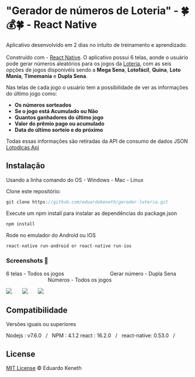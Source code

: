 # "Gerador de números de Loteria" - 🍀💰🍀 -  React Native

Aplicativo desenvolvido em 2 dias no intuito de treinamento e aprendizado.<br><br> Construído com - [React Native](https://facebook.github.io/react-native/). O aplicativo possui 6 telas, aonde o usuário pode gerar números aleatórios para os jogos da [Loteria](http://www.loterias.caixa.gov.br/wps/portal/loterias), com as seis opções de jogos disponivéis sendo a **Mega Sena**, **Lotofácil**, **Quina**, **Loto Mania**, **Timemania** e **Dupla Sena**.

Nas telas de cada jogo o usuário tem a possibilidade de ver as informações do último jogo como:

* **Os números sorteados**
* **Se o jogo está Acumulado ou Não**
* **Quantos ganhadores do último jogo**
* **Valor do prêmio pago ou acumulado**
* **Data do último sorteio e do próximo**

Todas essas informações são retiradas da API de consumo de dados JSON [Lotodicas Api](https://www.lotodicas.com.br/api)

## Instalação

Usando a linha comando do OS - Windows - Mac - Linux

Clone este repositório:
```js
git clone https://github.com/eduardokeneth/gerador-loteria.git
```

Execute um npm install para instalar as dependências do package.json
```js
npm install
```

Rode no emulador do Android ou IOS
```js
react-native run-android or react-native run-ios
```

### Screenshots 📱

6 telas - Todos os jogos &nbsp;&nbsp;&nbsp;&nbsp;&nbsp;&nbsp;&nbsp;&nbsp;&nbsp;&nbsp;&nbsp;&nbsp;&nbsp;&nbsp;&nbsp;&nbsp;&nbsp;&nbsp;&nbsp;&nbsp;&nbsp;&nbsp;&nbsp;&nbsp;&nbsp;&nbsp;&nbsp;&nbsp;&nbsp;&nbsp; Gerar número - Dupla Sena &nbsp;&nbsp;&nbsp;&nbsp;&nbsp;&nbsp;&nbsp;&nbsp;&nbsp;&nbsp;&nbsp;&nbsp;&nbsp;&nbsp;&nbsp;&nbsp;&nbsp;&nbsp;&nbsp;&nbsp;&nbsp;&nbsp;&nbsp;&nbsp;&nbsp;&nbsp;&nbsp;&nbsp; Números - Todos os jogos

![](https://media.giphy.com/media/7T2ypO6vuBrYdVxIkr/giphy.gif) &nbsp;&nbsp;&nbsp;&nbsp;&nbsp; ![](https://media.giphy.com/media/cYRdmWmdRUu1e9pduA/giphy.gif) &nbsp;&nbsp;&nbsp;&nbsp;&nbsp; ![](https://media.giphy.com/media/cYRdmWmdRUu1e9pduA/giphy.gif)

## Compatibilidade
Versões iguais ou superiores

Nodejs : v7.6.0 &nbsp;&nbsp;/&nbsp;&nbsp; NPM : 4.1.2
react : 16.2.0 &nbsp;&nbsp;/&nbsp;&nbsp; react-native: 0.53.0 &nbsp;&nbsp;/&nbsp;&nbsp;

License
--------

[MIT License](https://github.com/eduardokeneth/gerador-loteria/blob/master/LICENSE.md) © Eduardo Keneth
